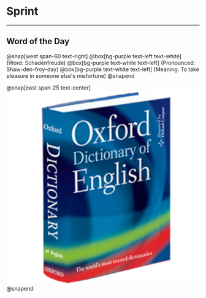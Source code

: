 # Sprint
---
## Word of the Day

@snap[west span-60 text-right]
@box[bg-purple  text-left text-white] (Word: Schadenfreude)
@box[bg-purple text-white text-left] (Pronounced: Shaw-den-froy-day)
@box[bg-purple text-white text-left] (Meaning: To take pleasure in someone else's misfortune)
@snapend

@snap[east span-25 text-center]
![](assets/img/dictionary.png)
@snapend
